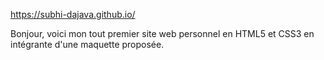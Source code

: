 https://subhi-dajava.github.io/


Bonjour, voici mon tout premier site web personnel en HTML5 et CSS3 en intégrante d'une maquette proposée. 
